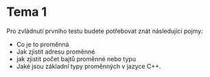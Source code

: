 # Tema 1

Pro zvládnutí prvního testu budete potřebovat znát následující pojmy:

- Co je to proměnná 
- Jak zjistit adresu proměnné
- jak zjistit počet bajtů proměnné nebo typu
- Jaké jsou základní typy proměnných v jazyce C++.
